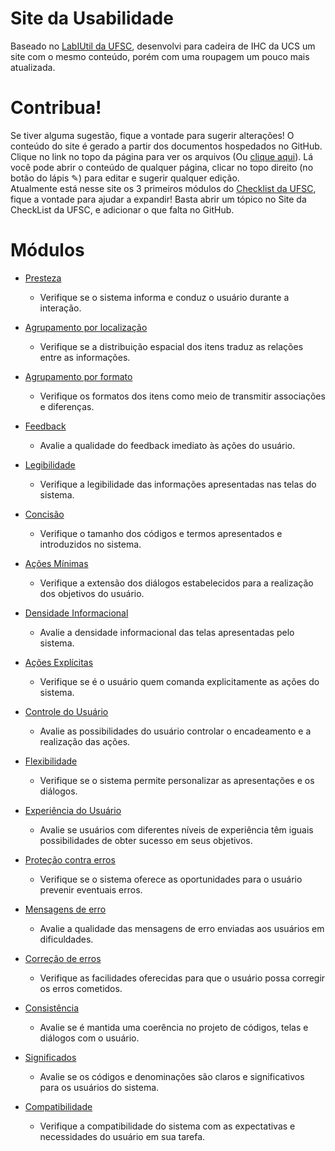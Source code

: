 # Site da Usabilidade

Baseado no [LabIUtil	da UFSC](http://www.labiutil.inf.ufsc.br/ergolist/check.htm), desenvolvi para cadeira de IHC da UCS um site com o mesmo conteúdo, porém com uma roupagem um pouco mais atualizada.

# Contribua!
Se tiver alguma sugestão, fique a vontade para sugerir alterações! O conteúdo do site é gerado a partir dos documentos hospedados no GitHub.   
Clique no link no topo da página para ver os arquivos (Ou [clique aqui](https://github.com/usabilidade/usabilidade.github.io)). Lá você pode abrir o conteúdo de qualquer página, clicar no topo direito (no botão do lápis ✎) para editar e sugerir qualquer edição.   
Atualmente está nesse site os 3 primeiros módulos do [Checklist	da UFSC](http://www.labiutil.inf.ufsc.br/ergolist/check.htm), fique a vontade para ajudar a expandir! Basta abrir um tópico no Site da CheckList da UFSC, e adicionar o que falta no GitHub.

# Módulos
- [Presteza](/presteza)
  - Verifique se o sistema informa e conduz o usuário durante a interação.
- [Agrupamento por localização](/agrupamento-por-localizacao)
  - Verifique se a distribuição espacial dos itens traduz as relações entre as informações.

- [Agrupamento por formato](/agrupamento-por-formato)
  - Verifique os formatos dos itens como meio de transmitir associações e diferenças.

- [Feedback](/agrupamento-por-formato)
  - Avalie a qualidade do feedback imediato às ações do usuário.

- [Legibilidade]()
  - Verifique a legibilidade das informações apresentadas nas telas do sistema.

- [Concisão]()
  - Verifique o tamanho dos códigos e termos apresentados e introduzidos no sistema.

- [Ações Mínimas]()
  - Verifique a extensão dos diálogos estabelecidos para a realização dos objetivos do usuário.

- [Densidade Informacional]()
  - Avalie a densidade informacional das telas apresentadas pelo sistema.

- [Ações Explícitas]()
  - Verifique se é o usuário quem comanda explicitamente as ações do sistema.

- [Controle do Usuário]()
  - Avalie as possibilidades do usuário controlar o encadeamento e a realização das ações.

- [Flexibilidade]()
  - Verifique se o sistema permite personalizar as apresentações e os diálogos.

- [Experiência do Usuário]()
  - Avalie se usuários com diferentes níveis de experiência têm iguais possibilidades de obter sucesso em seus  objetivos.

- [Proteção contra erros]()
  - Verifique se o sistema oferece as oportunidades para o usuário prevenir eventuais erros.

- [Mensagens de erro]()
  - Avalie a qualidade das mensagens de erro enviadas aos usuários em dificuldades.

- [Correção de erros]()
  - Verifique as facilidades oferecidas para que o usuário possa corregir os erros cometidos.

- [Consistência]()
  - Avalie se é mantida uma coerência no projeto de códigos, telas e diálogos com o usuário.

- [Significados]()
  - Avalie se os códigos e denominações são claros e significativos para os usuários do sistema.

- [Compatibilidade]()
  - Verifique a compatibilidade do sistema com as expectativas e necessidades do usuário em sua tarefa.
